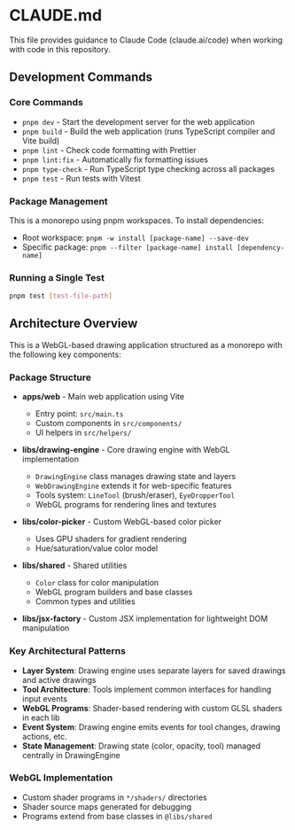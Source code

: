 # CLAUDE.md

This file provides guidance to Claude Code (claude.ai/code) when working with code in this repository.

## Development Commands

### Core Commands
- `pnpm dev` - Start the development server for the web application
- `pnpm build` - Build the web application (runs TypeScript compiler and Vite build)
- `pnpm lint` - Check code formatting with Prettier
- `pnpm lint:fix` - Automatically fix formatting issues
- `pnpm type-check` - Run TypeScript type checking across all packages
- `pnpm test` - Run tests with Vitest

### Package Management
This is a monorepo using pnpm workspaces. To install dependencies:
- Root workspace: `pnpm -w install [package-name] --save-dev`
- Specific package: `pnpm --filter [package-name] install [dependency-name]`

### Running a Single Test
```sh
pnpm test [test-file-path]
```

## Architecture Overview

This is a WebGL-based drawing application structured as a monorepo with the following key components:

### Package Structure
- **apps/web** - Main web application using Vite
  - Entry point: `src/main.ts`
  - Custom components in `src/components/`
  - UI helpers in `src/helpers/`
  
- **libs/drawing-engine** - Core drawing engine with WebGL implementation
  - `DrawingEngine` class manages drawing state and layers
  - `WebDrawingEngine` extends it for web-specific features
  - Tools system: `LineTool` (brush/eraser), `EyeDropperTool`
  - WebGL programs for rendering lines and textures
  
- **libs/color-picker** - Custom WebGL-based color picker
  - Uses GPU shaders for gradient rendering
  - Hue/saturation/value color model
  
- **libs/shared** - Shared utilities
  - `Color` class for color manipulation
  - WebGL program builders and base classes
  - Common types and utilities
  
- **libs/jsx-factory** - Custom JSX implementation for lightweight DOM manipulation

### Key Architectural Patterns
- **Layer System**: Drawing engine uses separate layers for saved drawings and active drawings
- **Tool Architecture**: Tools implement common interfaces for handling input events
- **WebGL Programs**: Shader-based rendering with custom GLSL shaders in each lib
- **Event System**: Drawing engine emits events for tool changes, drawing actions, etc.
- **State Management**: Drawing state (color, opacity, tool) managed centrally in DrawingEngine

### WebGL Implementation
- Custom shader programs in `*/shaders/` directories
- Shader source maps generated for debugging
- Programs extend from base classes in `@libs/shared`